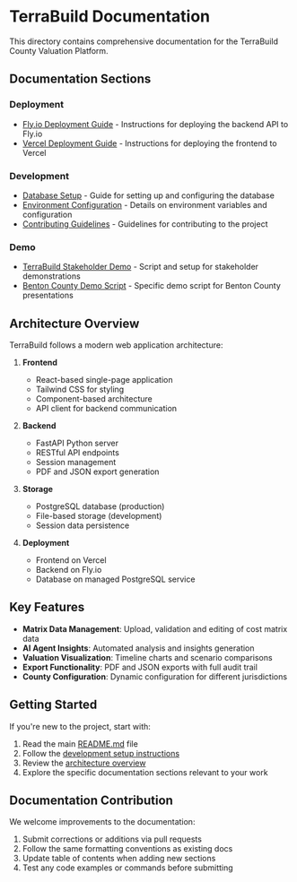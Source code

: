 # TerraBuild Documentation

This directory contains comprehensive documentation for the TerraBuild County Valuation Platform.

## Documentation Sections

### Deployment

- [Fly.io Deployment Guide](deployment/fly_io_deployment.md) - Instructions for deploying the backend API to Fly.io
- [Vercel Deployment Guide](deployment/vercel_deployment.md) - Instructions for deploying the frontend to Vercel

### Development

- [Database Setup](development/database_setup.md) - Guide for setting up and configuring the database
- [Environment Configuration](development/environment_config.md) - Details on environment variables and configuration
- [Contributing Guidelines](../CONTRIBUTING.md) - Guidelines for contributing to the project

### Demo

- [TerraBuild Stakeholder Demo](demo/TerraBuild_Stakeholder_Demo.md) - Script and setup for stakeholder demonstrations
- [Benton County Demo Script](demo/Benton_County_Demo_Script.md) - Specific demo script for Benton County presentations

## Architecture Overview

TerraBuild follows a modern web application architecture:

1. **Frontend**
   - React-based single-page application
   - Tailwind CSS for styling
   - Component-based architecture
   - API client for backend communication

2. **Backend**
   - FastAPI Python server
   - RESTful API endpoints
   - Session management
   - PDF and JSON export generation

3. **Storage**
   - PostgreSQL database (production)
   - File-based storage (development)
   - Session data persistence

4. **Deployment**
   - Frontend on Vercel
   - Backend on Fly.io
   - Database on managed PostgreSQL service

## Key Features

- **Matrix Data Management**: Upload, validation and editing of cost matrix data
- **AI Agent Insights**: Automated analysis and insights generation
- **Valuation Visualization**: Timeline charts and scenario comparisons
- **Export Functionality**: PDF and JSON exports with full audit trail
- **County Configuration**: Dynamic configuration for different jurisdictions

## Getting Started

If you're new to the project, start with:

1. Read the main [README.md](../README.md) file
2. Follow the [development setup instructions](../CONTRIBUTING.md#development-setup)
3. Review the [architecture overview](#architecture-overview)
4. Explore the specific documentation sections relevant to your work

## Documentation Contribution

We welcome improvements to the documentation:

1. Submit corrections or additions via pull requests
2. Follow the same formatting conventions as existing docs
3. Update table of contents when adding new sections
4. Test any code examples or commands before submitting